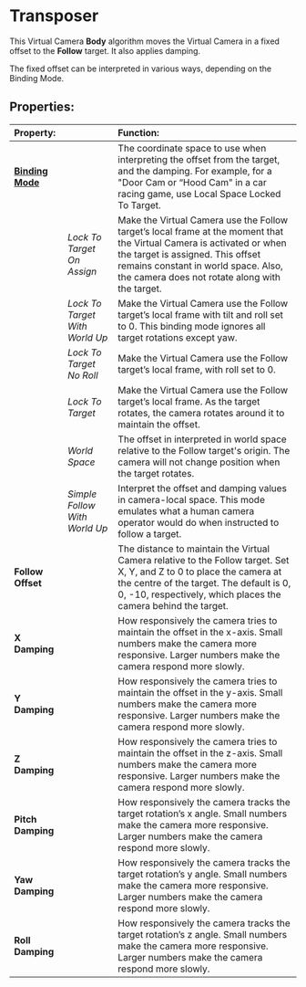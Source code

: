 # Transposer

This Virtual Camera __Body__ algorithm moves the Virtual Camera in a fixed offset to the __Follow__ target. It also applies damping.

The fixed offset can be interpreted in various ways, depending on the Binding Mode.

## Properties:

| **Property:** || **Function:** |
|:---|:---|:---|
| __[Binding Mode](CinemachineBindingModes.md)__ || The coordinate space to use when interpreting the offset from the target, and the damping. For example, for a "Door Cam or “Hood Cam" in a car racing game, use Local Space Locked To Target. |
| | _Lock To Target On Assign_|  Make the Virtual Camera use the Follow target’s local frame at the moment that the Virtual Camera is activated or when the target is assigned. This offset remains constant in world space. Also, the camera does not rotate along with the target. |
| | _Lock To Target With World Up_ | Make the Virtual Camera use the Follow target’s local frame with tilt and roll set to 0. This binding mode ignores all target rotations except yaw.  |
| | _Lock To Target No Roll_ | Make the Virtual Camera use the Follow target’s local frame, with roll set to 0. |
| | _Lock To Target_ | Make the Virtual Camera use the Follow target’s local frame. As the target rotates, the camera rotates around it to maintain the offset. |
| | _World Space_ | The offset in interpreted in world space relative to the Follow target's origin.  The camera will not change position when the target rotates.  |
| | _Simple Follow With World Up_ | Interpret the offset and damping values in camera-local space. This mode emulates what a human camera operator would do when instructed to follow a target. |
| __Follow Offset__ || The distance to maintain the Virtual Camera relative to the Follow target. Set X, Y, and Z to 0 to place the camera at the centre of the target. The default is 0, 0, -10, respectively, which places the camera behind the target. |
| __X Damping__ || How responsively the camera tries to maintain the offset in the x-axis. Small numbers make the camera more responsive. Larger numbers make the camera respond more slowly.  |
| __Y Damping__ || How responsively the camera tries to maintain the offset in the y-axis. Small numbers make the camera more responsive. Larger numbers make the camera respond more slowly.   |
| __Z Damping__ || How responsively the camera tries to maintain the offset in the z-axis. Small numbers make the camera more responsive. Larger numbers make the camera respond more slowly.   |
| __Pitch Damping__ || How responsively the camera tracks the target rotation’s x angle. Small numbers make the camera more responsive. Larger numbers make the camera respond more slowly.  |
| __Yaw Damping__ || How responsively the camera tracks the target rotation’s y angle. Small numbers make the camera more responsive. Larger numbers make the camera respond more slowly.  |
| __Roll Damping__ || How responsively the camera tracks the target rotation’s z angle. Small numbers make the camera more responsive. Larger numbers make the camera respond more slowly.  |



